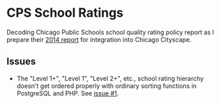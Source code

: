 CPS School Ratings
==================

Decoding Chicago Public Schools school quality rating policy report as I prepare their [2014 report](http://schoolreports.cps.edu/cpsedu/schooldata/SY14_SQRP_Report_CPSEDU_FINAL_20141204.xlsx) for integration into Chicago Cityscape. 

## Issues
* The "Level 1+", "Level 1", "Level 2+", etc., school rating hierarchy doesn't get ordered properly with ordinary sorting functions in PostgreSQL and PHP. See [issue #1](../../issues/1). 
